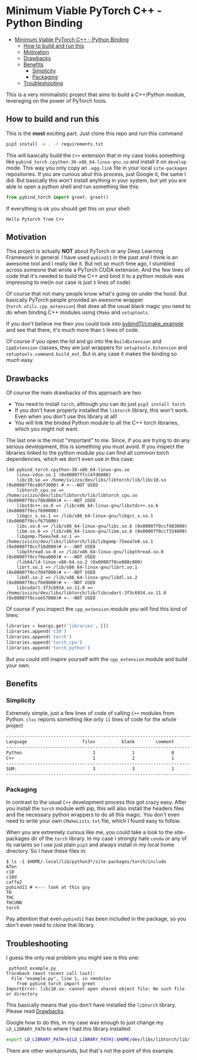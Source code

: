 # Minimum Viable PyTorch C++ - Python Binding

- [Minimum Viable PyTorch C++ - Python Binding](#minimum-viable-pytorch-c---python-binding)
  - [How to build and run this](#how-to-build-and-run-this)
  - [Motivation](#motivation)
  - [Drawbacks](#drawbacks)
  - [Benefits](#benefits)
    - [Simplicity](#simplicity)
    - [Packaging](#packaging)
  - [Troubleshooting](#troubleshooting)

This is a very minimalistic project that aims to build a C++/Python module,
leveraging on the power of PyTorch tools.

## How to build and run this

This is the **most** exciting part. Just clone this repo and run this command

```sh
pip3 install -e . -r requirements.txt
```

This will basically build the `C++` extension that in my case looks something
like `pybind_torch.cpython-38-x86_64-linux-gnu.so` and install it on `develop`
mode. This way you only copy an `.egg-link` file in your local `site-packages`
repositories. If you are curious abut this process, just Google it, the same I
did. But basically this won't install anything in your system, but yet you are
able to open a python shell and run something like this:

```python
from pybind_torch import greet; greet()
```

If everything is ok you should get this on your shell:

```shell
Hello Pytorch from C++
```

## Motivation

This project is actually **NOT** about PyTorch or any Deep Learning Framework
in general. I have used `pybind11` in the past and I think is an awesome tool
and I really like it. But not so much time ago, I stumbled across someone that
wrote a PyTorch CUDA extension. And the few lines of code that it's needed to
build the C++ and bind it to a python module was impressing to me(in our case
is just `5` lines of code)

Of course that not many people know what's going on under the hood. But
basically PyTorch people provided an awesome wrapper
(`torch.utils.cpp_extension`) that does all the usual black magic you need to
do when binding C++ modules using `CMake` and `setuptools`.

If you don't believe me then you could look into
[pybind11/cmake_example](https://github.com/pybind/cmake_example) and see that
there, it's much more than `5` lines of code.

Of course if you open the lid and go into the `BuildExtension` and
`CppExtension` classes, they are just wrappers for `setuptools.Extension` and
`setuptools.command.build_ext`. But in any case it makes the binding so much
easy.

## Drawbacks

Of course the main drawbacks of this approach are two

- You need to install `torch`, although you can do just `pip3 install torch`
- If you don't have properly installed the `libtorch` library, this won't work.
  Even when you don't use this library at all!
- You will link the binded Python module to all the C++ torch libraries, which
  you might not want.

The last one is the most "important" to me. Since, if you are trying to do any
serious development, this is something you must avoid. If you inspect the
libraries linked to the python module you can find all common torch
dependencies, which we don't even use in this case:

```shell
ldd pybind_torch.cpython-38-x86_64-linux-gnu.so
    linux-vdso.so.1 (0x00007ffcc4fd6000)
    libc10.so => /home/ivizzo/dev/libs/libtorch/lib/libc10.so (0x00007f0ce05f3000) # <---NOT USED
    libtorch_cpu.so => /home/ivizzo/dev/libs/libtorch/lib/libtorch_cpu.so (0x00007f0ccf8bd000)# <---NOT USED
    libstdc++.so.6 => /lib/x86_64-linux-gnu/libstdc++.so.6 (0x00007f0ccf690000)
    libgcc_s.so.1 => /lib/x86_64-linux-gnu/libgcc_s.so.1 (0x00007f0ccf675000)
    libc.so.6 => /lib/x86_64-linux-gnu/libc.so.6 (0x00007f0ccf483000)
    libm.so.6 => /lib/x86_64-linux-gnu/libm.so.6 (0x00007f0ccf334000)
    libgomp-75eea7e8.so.1 => /home/ivizzo/dev/libs/libtorch/lib/libgomp-75eea7e8.so.1 (0x00007f0ccf10d000)# <---NOT USED
    libpthread.so.0 => /lib/x86_64-linux-gnu/libpthread.so.0 (0x00007f0ccf0ea000)# <---NOT USED
    /lib64/ld-linux-x86-64.so.2 (0x00007f0ce088c000)
    librt.so.1 => /lib/x86_64-linux-gnu/librt.so.1 (0x00007f0ccf0df000)# <---NOT USED
    libdl.so.2 => /lib/x86_64-linux-gnu/libdl.so.2 (0x00007f0ccf0d9000)# <---NOT USED
    libcudart-3f3c6934.so.11.0 => /home/ivizzo/dev/libs/libtorch/lib/libcudart-3f3c6934.so.11.0 (0x00007f0ccee57000)# <---NOT USED
```

Of course if you inspect the `cpp_extension` module you will find this kind of
lines:

```python
libraries = kwargs.get('libraries', [])
libraries.append('c10')
libraries.append('torch')
libraries.append('torch_cpu')
libraries.append('torch_python')
```

But you could still inspire yourself with the `cpp_extension` module and build
your own.

## Benefits

### Simplicity

Extremely simple, just a few lines of code of calling `C++` modules from Python.
`cloc` reports something like only `11` lines of code for the whole project

```sh
-------------------------------------------------------------------------------
Language                     files          blank        comment           code
-------------------------------------------------------------------------------
Python                           2              1              0              7
C++                              1              2              1              4
-------------------------------------------------------------------------------
SUM:                             3              3              1             11
-------------------------------------------------------------------------------
```

### Packaging

In contrast to the usual `C++` development process this got crazy easy. After
you install the `torch` module with pip, this will also install the headers
files and the necessary python wrappers to do all this magic. You don't even
need to write your own `CMakeLists.txt` file, which I found easy to follow.

When you are extremely curious like me, you could take a look to the
site-packages dir of the `torch` library. In my case I strongly hate `conda` or
any of its variants so I use just plain `pip3` and always install in my local
home directory. So I have these files in:

```shel
$ ls -1 $HOME/.local/lib/python3*/site-packages/torch/include
ATen
c10
c10d
caffe2
pybind11 # <--- look at this guy
TH
THC
THCUNN
torch
```

Pay attention that even `pybind11` has been included in the package, so you
don't even need to clone that library.

## Troubleshooting

I guess the only real problem you might see is this one:

```shell
 python3 example.py
Traceback (most recent call last):
  File "example.py", line 1, in <module>
    from pybind_torch import greet
ImportError: libc10.so: cannot open shared object file: No such file or directory
```

This basically means that you don't have installed the `libtorch` library.
Please read [Drawbacks](#drawbacks).

Google how to do this, in my case was enough to just change my
`LD_LIBRARY_PATH` to where I had this library installed:

```sh
export LD_LIBRARY_PATH=${LD_LIBRARY_PATH}:$HOME/dev/libs/libtorch/lib/
```

There are other workarounds, but that's not the point of this example.
